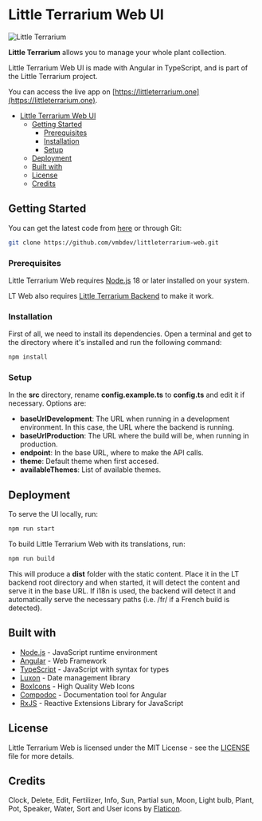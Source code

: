 # Little Terrarium Web UI

![Little Terrarium](https://littleterrarium.one/assets/oglt.png)

**Little Terrarium** allows you to manage your whole plant collection.

Little Terrarium Web UI is made with Angular in TypeScript, and is part of the
Little Terrarium project.

You can access the live app on
[https://littleterrarium.one](https://littleterrarium.one).

- [Little Terrarium Web UI](#little-terrarium-web-ui)
  - [Getting Started](#getting-started)
    - [Prerequisites](#prerequisites)
    - [Installation](#installation)
    - [Setup](#setup)
  - [Deployment](#deployment)
  - [Built with](#built-with)
  - [License](#license)
  - [Credits](#credits)

## Getting Started

You can get the latest code from
[here](https://github.com/vmbdev/littleterrarium-web/archive/refs/heads/main.zip)
or through Git:

```bash
git clone https://github.com/vmbdev/littleterrarium-web.git
```

### Prerequisites

Little Terrarium Web requires [Node.js](https://nodejs.org/) 18 or later
installed on your system.

LT Web also requires
[Little Terrarium Backend](https://github.com/vmbdev/littleterrarium-backend)
to make it work.

### Installation

First of all, we need to install its dependencies. Open a terminal and get to
the directory where it's installed and run the following command:

```bash
npm install
```

### Setup

In the **src** directory, rename **config.example.ts** to **config.ts** and
edit it if necessary. Options are:

- **baseUrlDevelopment**: The URL when running in a development environment. In
this case, the URL where the backend is running.
- **baseUrlProduction**: The URL where the build will be, when running in
production.
- **endpoint**: In the base URL, where to make the API calls.
- **theme**: Default theme when first accesed.
- **availableThemes**: List of available themes.

## Deployment

To serve the UI locally, run:

```bash
npm run start
```

To build Little Terrarium Web with its translations, run:

```bash
npm run build
```

This will produce a **dist** folder with the static content. Place it in the
LT backend root directory and when started, it will detect the content and
serve it in the base URL. If i18n is used, the backend will detect it and
automatically serve the necessary paths (i.e. /fr/ if a French build is
detected).

## Built with

- [Node.js](https://nodejs.org/) - JavaScript runtime environment
- [Angular](https://angular.io/) - Web Framework
- [TypeScript](https://www.typescriptlang.org/) - JavaScript with syntax for
types
- [Luxon](https://moment.github.io/luxon/) - Date management library
- [BoxIcons](https://boxicons.com/) - High Quality Web Icons
- [Compodoc](https://compodoc.app/) - Documentation tool for Angular
- [RxJS](https://rxjs.dev/) - Reactive Extensions Library for JavaScript

## License

Little Terrarium Web is licensed under the MIT License - see the
[LICENSE](https://github.com/vmbdev/littleterrarium-web/blob/main/LICENSE)
file for more details.

## Credits

Clock, Delete, Edit, Fertilizer, Info, Sun, Partial sun, Moon, Light bulb,
Plant, Pot, Speaker, Water, Sort and User icons by
[Flaticon](https://www.flaticon.com).
